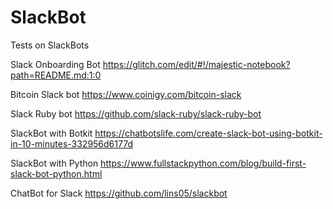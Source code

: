# SlackBot
Tests on SlackBots

Slack Onboarding Bot
https://glitch.com/edit/#!/majestic-notebook?path=README.md:1:0

Bitcoin Slack bot
https://www.coinigy.com/bitcoin-slack

Slack Ruby bot
https://github.com/slack-ruby/slack-ruby-bot

SlackBot with Botkit
https://chatbotslife.com/create-slack-bot-using-botkit-in-10-minutes-332956d6177d

SlackBot with Python
https://www.fullstackpython.com/blog/build-first-slack-bot-python.html

ChatBot for Slack
https://github.com/lins05/slackbot
